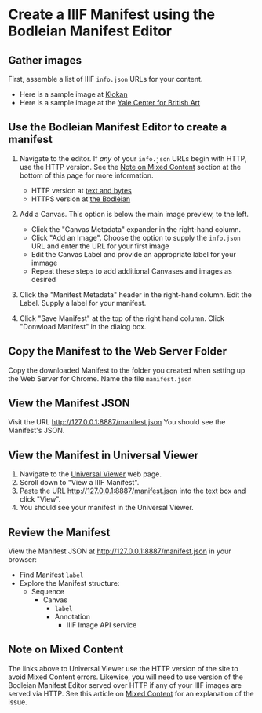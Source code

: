 # Create a IIIF Manifest using the Bodleian Manifest Editor

## Gather images
First, assemble a list of IIIF `info.json` URLs for your content.  
 * Here is a sample image at [Klokan](http://free.iiifhosting.com/iiif/f9a02a80bf76333f50ffcf0f0c17aa58f9ebf6a1510c9801bde50f565ac0a936/info.json)
 * Here is a sample image at the [Yale Center for British Art](https://images.britishart.yale.edu/iiif/2/9e08d901-a26b-4acb-a768-28f90a062adf/info.json)
   
## Use the Bodleian Manifest Editor to create a manifest
   1. Navigate to the editor.  If *any* of your `info.json` URLs begin with HTTP, use the HTTP version.  See the [Note on Mixed Content](#note-on-mixed-content) section at the bottom of this page for more information.  
      - HTTP version at [text and bytes](http://iiif-manifest-editor.textandbytes.com/)
      - HTTPS version at [the Bodleian](https://digital.bodleian.ox.ac.uk/manifest-editor/)
      
   1. Add a Canvas.  This option is below the main image preview, to the left.
      - Click the "Canvas Metadata" expander in the right-hand column.  
      - Click "Add an Image".  Choose the option to supply the `info.json` URL and enter the URL for your first image
      - Edit the Canvas Label and provide an appropriate label for your immage
      - Repeat these steps to add additional Canvases and images as desired
   1. Click the "Manifest Metadata" header in the right-hand column.  Edit the Label.  Supply a label for your manifest.
   1. Click "Save Manifest" at the top of the right hand column.  Click "Donwload Manifest" in the dialog box.
 
## Copy the Manifest to the Web Server Folder
Copy the downloaded Manifest to the folder you created when setting up the Web Server for Chrome.  Name the file `manifest.json`

## View the Manifest JSON
Visit the URL http://127.0.0.1:8887/manifest.json  You should see the Manifest's JSON.

## View the Manifest in Universal Viewer
1. Navigate to the [Universal Viewer](http://universalviewer.io) web page.  
1. Scroll down to "View a IIIF Manifest". 
1. Paste the URL http://127.0.0.1:8887/manifest.json into the text box and click "View".   
1. You should see your manifest in the Universal Viewer.

## Review the Manifest

View the Manifest JSON at http://127.0.0.1:8887/manifest.json in your browser:

- Find Manifest `label`
- Explore the Manifest structure:
    - Sequence
        - Canvas
            - `label`
            - Annotation
                - IIIF Image API service
                
 
## Note on Mixed Content
The links above to Universal Viewer use the HTTP version of the site to avoid Mixed Content errors.  Likewise, you will need to use version of the Bodleian Manifest Editor served over HTTP if any of your IIIF images are served via HTTP. See this article on [Mixed Content](https://developers.google.com/web/fundamentals/security/prevent-mixed-content/what-is-mixed-content) for an explanation of the issue.
